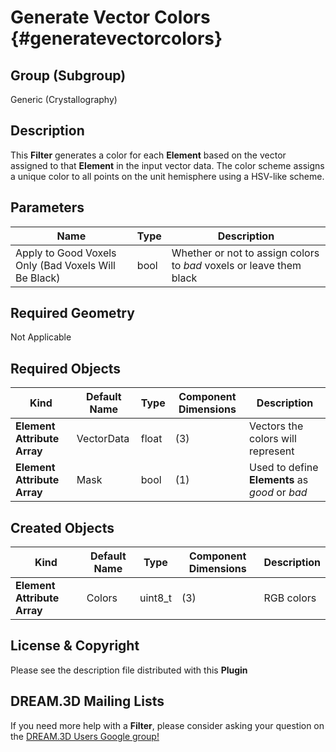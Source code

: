 Generate Vector Colors {#generatevectorcolors}
=============

## Group (Subgroup) ##

Generic (Crystallography)

## Description ##

This **Filter** generates a color for each **Element** based on the vector assigned to that **Element** in the input vector data.  The color scheme assigns a unique color to all points on the unit hemisphere using a HSV-like scheme. 

## Parameters ##

| Name             | Type | Description |
|------------------|------|---------|
| Apply to Good Voxels Only (Bad Voxels Will Be Black) | bool | Whether or not to assign colors to *bad* voxels or leave them black |

## Required Geometry ##

Not Applicable

## Required Objects ##

| Kind | Default Name | Type | Component Dimensions | Description |
|------|--------------|------|----------------------|-------------|
| **Element Attribute Array** | VectorData | float | (3) | Vectors the colors will represent |
| **Element Attribute Array** | Mask | bool | (1) | Used to define **Elements** as *good* or *bad*  |


## Created Objects ##

| Kind | Default Name | Type | Component Dimensions | Description |
|------|--------------|------|----------------------|-------------|
| **Element Attribute Array** | Colors | uint8_t | (3) | RGB colors |


## License & Copyright ##

Please see the description file distributed with this **Plugin**

## DREAM.3D Mailing Lists ##

If you need more help with a **Filter**, please consider asking your question on the [DREAM.3D Users Google group!](https://groups.google.com/forum/?hl=en#!forum/dream3d-users)


